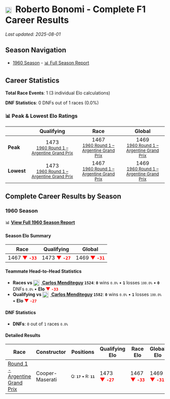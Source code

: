 # <img src="https://upload.wikimedia.org/wikipedia/commons/1/1a/Flag_of_Argentina.svg" alt="Argentina" width="20" height="auto" style="vertical-align: middle; margin-right: 5px;" onerror="this.outerHTML='🇦🇷'; this.style.marginRight='5px';"/> Roberto Bonomi - Complete F1 Career Results

*Last updated: 2025-08-01*

## Season Navigation

- [1960 Season](#1960-season) - [📊 Full Season Report](../seasons/1960-season-report)

## Career Statistics

**Total Race Events**: 1 (3 individual Elo calculations)

**DNF Statistics**: 0 DNFs out of 1 races (0.0%)

### 📊 Peak & Lowest Elo Ratings

| &nbsp; | Qualifying | Race | Global |
|-------|------------|------|--------|
| **Peak** | <center> 1473 <br/><small> [1960 Round 1 – Argentine Grand Prix](../seasons/1960-season-report#round-1-argentine-grand-prix) </small></center> | <center> 1467 <br/><small> [1960 Round 1 – Argentine Grand Prix](../seasons/1960-season-report#round-1-argentine-grand-prix) </small></center> | <center> 1469  <br/><small> [1960 Round 1 – Argentine Grand Prix](../seasons/1960-season-report#round-1-argentine-grand-prix) </small></center> |
| **Lowest** | <center> 1473 <br/><small> [1960 Round 1 – Argentine Grand Prix](../seasons/1960-season-report#round-1-argentine-grand-prix) </small></center> | <center> 1467 <br/><small> [1960 Round 1 – Argentine Grand Prix](../seasons/1960-season-report#round-1-argentine-grand-prix) </small></center> | <center> 1469 <br/><small> [1960 Round 1 – Argentine Grand Prix](../seasons/1960-season-report#round-1-argentine-grand-prix) </small></center> |


## Complete Career Results by Season

### 1960 Season

📊 **[View Full 1960 Season Report](../seasons/1960-season-report)**

#### Season Elo Summary

| Race | Qualifying | Global |
|------|------------|--------|
| 1467 **<span style="color: red;">▼&nbsp;`-33`</span>** | 1473 **<span style="color: red;">▼&nbsp;`-27`</span>** | 1469 **<span style="color: red;">▼&nbsp;`-31`</span>** |

#### Teammate Head-to-Head Statistics

- **Races vs [<img src="https://upload.wikimedia.org/wikipedia/commons/1/1a/Flag_of_Argentina.svg" alt="Argentina" width="20" height="auto" style="vertical-align: middle; margin-right: 5px;" onerror="this.outerHTML='🇦🇷'; this.style.marginRight='5px';"/> Carlos Menditeguy](carlos-menditeguy) `1524`**: **`0`** wins <small>`0.0%`</small> • **`1`** losses <small>`100.0%`</small> • **`0`** DNFs <small>`0.0%`</small> • **Elo <span style="color: red;">▼&nbsp;`-33`</span>**
- **Qualifying vs [<img src="https://upload.wikimedia.org/wikipedia/commons/1/1a/Flag_of_Argentina.svg" alt="Argentina" width="20" height="auto" style="vertical-align: middle; margin-right: 5px;" onerror="this.outerHTML='🇦🇷'; this.style.marginRight='5px';"/> Carlos Menditeguy](carlos-menditeguy) `1582`**: **`0`** wins <small>`0.0%`</small> • **`1`** losses <small>`100.0%`</small> • **Elo <span style="color: red;">▼&nbsp;`-27`</span>**

#### DNF Statistics

- **DNFs**: `0` out of `1` races <small>`0.0%`</small>

#### Detailed Results

| Race | Constructor | Positions | Qualifying Elo | Race Elo | Global Elo | Teammate |
|------|-------------|-----------|----------------|----------|------------|----------|
| [Round 1 - Argentine Grand Prix](../seasons/1960-season-report#round-1-argentine-grand-prix) | Cooper-Maserati | <small>Q:&nbsp;**`17`**&nbsp;•&nbsp;R:&nbsp;**`11`**</small> | 1473 **<span style="color: red;">▼&nbsp;`-27`</span>** | 1467 **<span style="color: red;">▼&nbsp;`-33`</span>** | 1469 **<span style="color: red;">▼&nbsp;`-31`</span>** | [<img src="https://upload.wikimedia.org/wikipedia/commons/1/1a/Flag_of_Argentina.svg" alt="Argentina" width="20" height="auto" style="vertical-align: middle; margin-right: 5px;" onerror="this.outerHTML='🇦🇷'; this.style.marginRight='5px';"/> Carlos Menditeguy](carlos-menditeguy)<br/><small>Q:&nbsp;**`12`**&nbsp;•&nbsp;R:&nbsp;**`4`**</small> |

